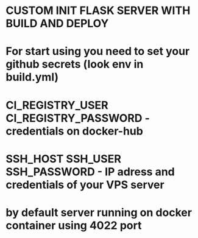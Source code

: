 # CUSTOM INIT FLASK SERVER WITH BUILD AND DEPLOY

# For start using you need to set your github secrets (look env in build.yml)
# CI_REGISTRY_USER CI_REGISTRY_PASSWORD - credentials on docker-hub
# SSH_HOST SSH_USER SSH_PASSWORD - IP adress and credentials of your VPS server

# by default server running on docker container using 4022 port
